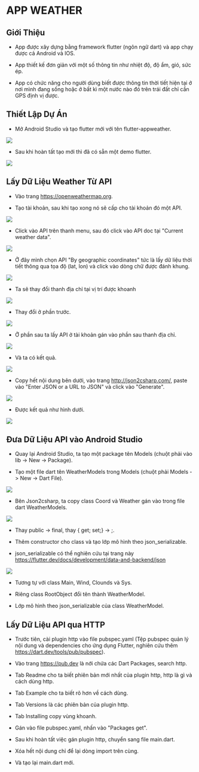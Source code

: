 # APP WEATHER

## Giới Thiệu

* App được xây dựng bằng framework flutter (ngôn ngữ dart) và app chạy được cả Android và IOS.

* App thiết kế đơn giản với một số thông tin như nhiệt độ, độ ẩm, gió, sức ép.

* App có chức năng cho người dùng biết được thông tin thời tiết hiện tại ở nơi mình đang sống hoặc ở bất kì một nước nào đó trên trái đất chỉ cần GPS định vị được.

## Thiết Lập Dự Án

* Mở Android Studio và tạo flutter mới với tên flutter-appweather.

<img src= "Images/img-weather1.jpg" />

* Sau khi hoàn tất tạo mới thì đã có sẵn một demo flutter.

<img src= "Images/img-weather2.jpg" />

## Lấy Dữ Liệu Weather Từ API

* Vào trang https://openweathermap.org.

* Tạo tài khoản, sau khi tạo xong nó sẽ cấp cho tài khoản đó một API.

<img src= "Images/img-weather3.jpg" />

* Click vào API trên thanh menu, sau đó click vào API doc tại "Current weather data".

<img src= "Images/img-weather4.jpg" />

* Ở đây mình chọn API "By geographic coordinates" tức là lấy dữ liệu thời tiết thông qua tọa độ (lat, lon) và click vào dòng chữ được đánh khung.

<img src= "Images/img-weather5.jpg" />

* Ta sẽ thay đổi thanh địa chỉ tại vị trí được khoanh

<img src= "Images/img-weather6.jpg" />

* Thay đổi ở phần trước.

<img src= "Images/img-weather7.jpg" />

* Ở phần sau ta lấy API ở tài khoản gán vào phần sau thanh địa chỉ.

<img src= "Images/img-weather8.jpg" />

* Và ta có kết quả.

<img src= "Images/img-weather9.jpg" />

* Copy hết nội dung bên dưới, vào trang http://json2csharp.com/, paste vào "Enter JSON or a URL to JSON" và click vào "Generate".

<img src= "Images/img-weather10.jpg" />

* Được kết quả như hình dưới.

<img src= "Images/img-weather11.jpg" />

## Đưa Dữ Liệu API vào Android Studio

* Quay lại Android Studio, ta tạo một package tên Models (chuột phải vào lib -> New -> Package).

* Tạo một file dart tên WeatherModels trong Models (chuột phải Models -> New -> Dart File).

<img src= "Images/img-weather12.jpg" />

* Bên Json2csharp, ta copy class Coord và Weather gán vào trong file dart WeatherModels.

<img src= "Images/img-weather13.jpg" />

* Thay public -> final, thay { get; set;} -> ;.

* Thêm constructor cho class và tạo lớp mô hình theo json_serializable.

* json_serializable có thể nghiên cứu tại trang này https://flutter.dev/docs/development/data-and-backend/json

<img src= "Images/img-weather14.jpg" />

* Tương tự với class Main, Wind, Clounds và Sys.

* Riêng class RootObject đổi tên thành WeatherModel.

* Lớp mô hình theo json_serializable của class WeatherModel.

## Lấy Dữ Liệu API qua HTTP

* Trước tiên, cài plugin http vào file pubspec.yaml (Tệp pubspec quản lý nội dung và dependencies cho ứng dụng Flutter, nghiên cứu thêm https://dart.dev/tools/pub/pubspec).

* Vào trang https://pub.dev là nới chứa các Dart Packages, search http.

* Tab Readme cho ta biết phiên bản mới nhất của plugin http, http là gì và cách dùng http.

* Tab Example cho ta biết rõ hơn về cách dùng.

* Tab Versions là các phiên bản của plugin http.

* Tab Installing copy vùng khoanh.

* Gán vào file pubspec.yaml, nhấn vào "Packages get".

* Sau khi hoàn tất việc gán plugin http, chuyển sang file main.dart.

* Xóa hết nội dung chỉ để lại dòng import trên cùng.

* Và tạo lại main.dart mới.







